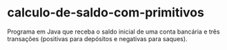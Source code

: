# calculo-de-saldo-com-primitivos
Programa em Java que receba o saldo inicial de uma conta bancária e três transações (positivas para depósitos e negativas para saques).
